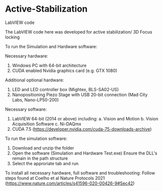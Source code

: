 # Active-Stabilization
LabVIEW code 

The LabVIEW code here was developed for active stabilization/ 3D Focus locking

To run the Simulation and Hardware software:

Necessary hardware:
1.	Windows PC with 64-bit architecture 
2.	CUDA enabled Nvidia graphics card (e.g. GTX 1080)

Additional optional hardware:
1. LED and LED controller box (Mightex, BLS-SA02-US)
2. Nanopositioning Piezo Stage with USB 20-bit connection  (Mad City Labs, Nano-LP50-200)

Necessary software:
1.	LabVIEW 64-bit (2014 or above) including:
  a.	Vision and Motion 
  b.	Vision Acquisition Software
  c.	Ni-DAQmx
2.	CUDA 7.5 (https://developer.nvidia.com/cuda-75-downloads-archive)

To run the simulation software:

1. Download and unzip the folder
2. Open the software (Simulation and Hardware Test.exe)
Ensure the DLL's remain in the path structure
3. Select the approriate tab and run


To install all necessary hardware, full software and troubleshooting:
Follow steps found at Coelho et al Nature Protocols 2021 (https://www.nature.com/articles/s41596-020-00426-9#Sec42)
  
 

